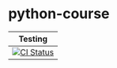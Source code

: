 # python-course

|     Testing     |
|-----------------|
| [![CI Status](https://github.com/a-kovalchuk/python-course/actions/workflows/ci.yml/badge.svg)](https://github.com/a-kovalchuk/python-course/actions/workflows/ci.yml) |